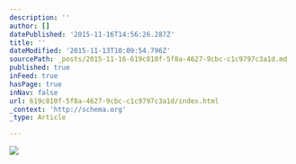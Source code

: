```yaml
---
description: ''
author: []
datePublished: '2015-11-16T14:56:26.287Z'
title: ''
dateModified: '2015-11-13T10:09:54.796Z'
sourcePath: _posts/2015-11-16-619c810f-5f8a-4627-9cbc-c1c9797c3a1d.md
published: true
inFeed: true
hasPage: true
inNav: false
url: 619c810f-5f8a-4627-9cbc-c1c9797c3a1d/index.html
_context: 'http://schema.org'
_type: Article

---
```

![](https://the-grid-user-content.s3-us-west-2.amazonaws.com/edc34988-d196-4c9e-87a8-03bea4a7c5a5.jpg)